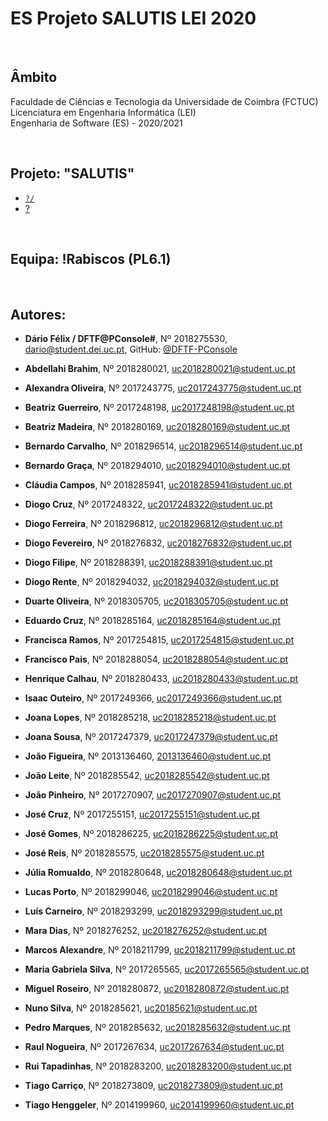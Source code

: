 # ES Projeto SALUTIS LEI 2020


<br />

## Âmbito
Faculdade de Ciências e Tecnologia da Universidade de Coimbra (FCTUC)	<br />
Licenciatura em Engenharia Informática (LEI)	<br />
Engenharia de Software (ES) - 2020/2021	<br />


<br />

## Projeto: "SALUTIS"
- [`?/`](?/)
- [?](https://)

<br />

## Equipa: !Rabiscos (PL6.1)

<br />

## Autores:
* **Dário Félix / DFTF@PConsole#**, Nº 2018275530, [dario@student.dei.uc.pt](mailto:dario@student.dei.uc.pt), GitHub: [@DFTF-PConsole](https://github.com/DFTF-PConsole)

* **Abdellahi Brahim**, Nº 2018280021, [uc2018280021@student.uc.pt](mailto:uc2018280021@student.uc.pt)
* **Alexandra Oliveira**, Nº 2017243775, [uc2017243775@student.uc.pt](mailto:uc2017243775@student.uc.pt)
* **Beatriz Guerreiro**, Nº 2017248198, [uc2017248198@student.uc.pt](mailto:uc2017248198@student.uc.pt)
* **Beatriz Madeira**, Nº 2018280169, [uc2018280169@student.uc.pt](mailto:uc2018280169@student.uc.pt)
* **Bernardo Carvalho**, Nº 2018296514, [uc2018296514@student.uc.pt](mailto:uc2018296514@student.uc.pt)
* **Bernardo Graça**, Nº 2018294010, [uc2018294010@student.uc.pt](mailto:uc2018294010@student.uc.pt)
* **Cláudia Campos**, Nº 2018285941, [uc2018285941@student.uc.pt](mailto:uc2018285941@student.uc.pt)
* **Diogo Cruz**, Nº 2017248322, [uc2017248322@student.uc.pt](mailto:uc2017248322@student.uc.pt)
* **Diogo Ferreira**, Nº 2018296812, [uc2018296812@student.uc.pt](mailto:uc2018296812@student.uc.pt)
* **Diogo Fevereiro**, Nº 2018276832, [uc2018276832@student.uc.pt](mailto:uc2018276832@student.uc.pt)
* **Diogo Filipe**, Nº 2018288391, [uc2018288391@student.uc.pt](mailto:uc2018288391@student.uc.pt)
* **Diogo Rente**, Nº 2018294032, [uc2018294032@student.uc.pt](mailto:uc2018294032@student.uc.pt)
* **Duarte Oliveira**, Nº 2018305705, [uc2018305705@student.uc.pt](mailto:uc2018305705@student.uc.pt)
* **Eduardo Cruz**, Nº 2018285164, [uc2018285164@student.uc.pt](mailto:uc2018285164@student.uc.pt)
* **Francisca Ramos**, Nº 2017254815, [uc2017254815@student.uc.pt](mailto:uc2017254815@student.uc.pt)
* **Francisco Pais**, Nº 2018288054, [uc2018288054@student.uc.pt](mailto:uc2018288054@student.uc.pt)
* **Henrique Calhau**, Nº 2018280433, [uc2018280433@student.uc.pt](mailto:uc2018280433@student.uc.pt)
* **Isaac Outeiro**, Nº 2017249366, [uc2017249366@student.uc.pt](mailto:uc2017249366@student.uc.pt)
* **Joana Lopes**, Nº 2018285218, [uc2018285218@student.uc.pt](mailto:uc2018285218@student.uc.pt)
* **Joana Sousa**, Nº 2017247379, [uc2017247379@student.uc.pt](mailto:uc2017247379@student.uc.pt)
* **João Figueira**, Nº 2013136460, [2013136460@student.uc.pt](mailto:2013136460@student.uc.pt)
* **João Leite**, Nº 2018285542, [uc2018285542@student.uc.pt](mailto:uc2018285542@student.uc.pt)
* **João Pinheiro**, Nº 2017270907, [uc2017270907@student.uc.pt](mailto:uc2017270907@student.uc.pt)
* **José Cruz**, Nº 2017255151, [uc2017255151@student.uc.pt](mailto:uc2017255151@student.uc.pt)
* **José Gomes**, Nº 2018286225, [uc2018286225@student.uc.pt](mailto:uc2018286225@student.uc.pt)
* **José Reis**, Nº 2018285575, [uc2018285575@student.uc.pt](mailto:uc2018285575@student.uc.pt)
* **Júlia Romualdo**, Nº 2018280648, [uc2018280648@student.uc.pt](mailto:uc2018280648@student.uc.pt)
* **Lucas Porto**, Nº 2018299046, [uc2018299046@student.uc.pt](mailto:uc2018299046@student.uc.pt)
* **Luís Carneiro**, Nº 2018293299, [uc2018293299@student.uc.pt](mailto:uc2018293299@student.uc.pt)
* **Mara Dias**, Nº 2018276252, [uc2018276252@student.uc.pt](mailto:uc2018276252@student.uc.pt)
* **Marcos Alexandre**, Nº 2018211799, [uc2018211799@student.uc.pt](mailto:uc2018211799@student.uc.pt)
* **Maria Gabriela Silva**, Nº 2017265565, [uc2017265565@student.uc.pt](mailto:uc2017265565@student.uc.pt)
* **Miguel Roseiro**, Nº 2018280872, [uc2018280872@student.uc.pt](mailto:uc2018280872@student.uc.pt)
* **Nuno Silva**, Nº 2018285621, [uc20185621@student.uc.pt](mailto:uc20185621@student.uc.pt)
* **Pedro Marques**, Nº 2018285632, [uc2018285632@student.uc.pt](mailto:uc2018285632@student.uc.pt)
* **Raul Nogueira**, Nº 2017267634, [uc2017267634@student.uc.pt](mailto:uc2017267634@student.uc.pt)
* **Rui Tapadinhas**, Nº 2018283200, [uc2018283200@student.uc.pt](mailto:uc2018283200@student.uc.pt)
* **Tiago Carriço**, Nº 2018273809, [uc2018273809@student.uc.pt](mailto:uc2018273809@student.uc.pt)
* **Tiago Henggeler**, Nº 2014199960, [uc2014199960@student.uc.pt](mailto:uc2014199960@student.uc.pt)

